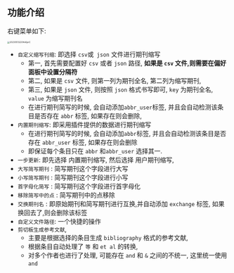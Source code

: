 ## 功能介绍

右键菜单如下:

<img src="/Users/zsc/Desktop/Notetongbu/paperead/imgs/202305132204v6jxrC.png" alt="202305132204v6jxrC" style="zoom:33%;" />

- `自定义缩写刊缩`:  即选择 `csv`或` json` 文件进行期刊缩写
  - 第一, 首先需要配置好 `csv` 或者 `json` 路径, **如果是 `csv` 文件,则需要在偏好面板中设置分隔符** 
  - 第二, 如果是 `csv` 文件, 则第一列为期刊全名, 第二列为缩写期刊, 
  - 第三, 如果是 `json` 文件, 则按照 `json` 格式书写即可, `key` 为期刊全名, `value` 为缩写期刊名
  - 在进行期刊简写的时候, 会自动添加`abbr_user`标签, 并且会自动检测该条目是否存在 `abbr` 标签, 如果存在则会删除, 
- `内置期刊缩写`: 即采用插件提供的数据进行期刊缩写
  - 在进行期刊简写的时候, 会自动添加`abbr`标签,  并且会自动检测该条目是否存在 `abbr_user` 标签, 如果存在则会删除
  - 即保证每个条目只在 `abbr` 和`abbr_user` 选择其一.
- `一步更新`: 即先选择 内置期刊缩写,  然后选择 用户期刊缩写, 
- `大写简写期刊` :   简写期刊这个字段进行大写
- `小写简写期刊` :  简写期刊这个字段进行小写
- `首字母化简写`  :  简写期刊这个字段进行首字母化
- `移除简写中的点` :   简写期刊中的点移除
- `交换期刊名` :  即原始期刊和简写期刊进行互换,并自动添加 `exchange` 标签, 如果换回去了,则会删除该标签
- `自定义文件路径`:   一个快捷的操作
- `剪切板生成参考文献`, 
  -  主要是根据选择的条目生成 `bibliography` 格式的参考文献,  
  - 根据条目自动处理了 `等` 和 `et al` 的转换, 
  - 对多个作者也进行了处理,  可能存在 `and`  和 `&` 之间的不统一,  这里统一使用 `and`

